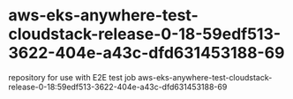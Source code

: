 # aws-eks-anywhere-test-cloudstack-release-0-18-59edf513-3622-404e-a43c-dfd631453188-69
repository for use with E2E test job aws-eks-anywhere-test-cloudstack-release-0-18:59edf513-3622-404e-a43c-dfd631453188-69
